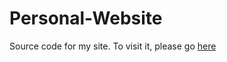 # Personal-Website


Source code for my site. To visit it, please go [here](people.tamu.edu/~lam65nguyen)
